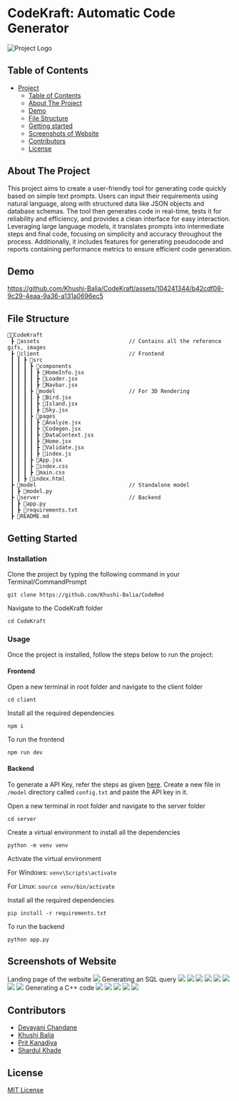 # CodeKraft: Automatic Code Generator

<img src="assets/logo.png" alt="Project Logo">

## Table of Contents

- [Project](#CodeKraft)
  - [Table of Contents](#table-of-contents)
  - [About The Project](#about-the-project)
  - [Demo](#demo)
  - [File Structure](#file-structure)
  - [Getting started](#Getting-Started)
  - [Screenshots of Website](#screenshots-of-website)
  - [Contributors](#contributors)
  - [License](#license)

## About The Project

This project aims to create a user-friendly tool for generating code quickly based on simple text prompts. Users can input their requirements using natural language, along with structured data like JSON objects and database schemas. The tool then generates code in real-time, tests it for reliability and efficiency, and provides a clean interface for easy interaction. Leveraging large language models, it translates prompts into intermediate steps and final code, focusing on simplicity and accuracy throughout the process. Additionally, it includes features for generating pseudocode and reports containing performance metrics to ensure efficient code generation.

## Demo


https://github.com/Khushi-Balia/CodeKraft/assets/104241344/b42cdf08-9c29-4eaa-9a36-a131a0696ec5


## File Structure
```
👨‍💻CodeKraft
 ┣ 📂assets                            // Contains all the reference gifs, images
 ┣ 📂client                            // Frontend        
 ┃ ┃ ┣ 📂src                                      
 ┃ ┃ ┃ ┣ 📂components  
 ┃ ┃ ┃ ┃ ┣ 📄HomeInfo.jsx  
 ┃ ┃ ┃ ┃ ┣ 📄Loader.jsx
 ┃ ┃ ┃ ┃ ┣ 📄Navbar.jsx
 ┃ ┃ ┃ ┣ 📂model                       // For 3D Rendering  
 ┃ ┃ ┃ ┃ ┣ 📄Bird.jsx 
 ┃ ┃ ┃ ┃ ┣ 📄Island.jsx
 ┃ ┃ ┃ ┃ ┣ 📄Sky.jsx
 ┃ ┃ ┃ ┣ 📂pages  
 ┃ ┃ ┃ ┃ ┣ 📄Analyze.jsx
 ┃ ┃ ┃ ┃ ┣ 📄Codegen.jsx
 ┃ ┃ ┃ ┃ ┣ 📄DataContext.jsx
 ┃ ┃ ┃ ┃ ┣ 📄Home.jsx
 ┃ ┃ ┃ ┃ ┣ 📄Validate.jsx
 ┃ ┃ ┃ ┃ ┣ 📄index.js
 ┃ ┃ ┃ ┣ 📄App.jsx
 ┃ ┃ ┃ ┣ 📄index.css
 ┃ ┃ ┃ ┣ 📄main.css
 ┃ ┃ ┣ 📄index.html
 ┣ 📂model                             // Standalone model         
 ┃ ┣ 📄model.py   
 ┣ 📂server                            // Backend 
 ┃ ┣ 📄app.py   
 ┃ ┣ 📄requirements.txt
 ┣ 📄README.md
```
## Getting Started

### Installation

Clone the project by typing the following command in your Terminal/CommandPrompt

```
git clone https://github.com/Khushi-Balia/CodeRed
```
Navigate to the CodeKraft folder

```
cd CodeKraft
```

### Usage

Once the project is installed, follow the steps below to run the project:

#### Frontend

Open a new terminal in root folder and navigate to the client folder

```
cd client
```

Install all the required dependencies

```
npm i
```

To run the frontend

```
npm run dev
```

#### Backend

To generate a API Key, refer the steps as given <a href = "https://www.kdnuggets.com/how-to-access-and-use-gemini-api-for-free">here</a>. Create a new file in ```/model``` directory called ```config.txt``` and paste the API key in it.

Open a new terminal in root folder and navigate to the server folder

```
cd server
```

Create a virtual environment to install all the dependencies

```
python -m venv venv
```

Activate the virtual environment

For Windows: ```venv\Scripts\activate```

For Linux: ```source venv/bin/activate```

Install all the required dependencies

```
pip install -r requirements.txt
```

To run the backend

```
python app.py
```

## Screenshots of Website

Landing page of the website
<img src = "./assets/ss1.png">
Generating an SQL query
<img src = "./assets/ss2.png">
<img src = "./assets/ss3.png">
<img src = "./assets/ss4.png">
<img src = "./assets/ss5.png">
<img src = "./assets/ss6.png">
<img src = "./assets/ss7.png">
<img src = "./assets/ss8.png">
<img src = "./assets/ss9.png">
Generating a C++ code
<img src = "./assets/ss10.png">
<img src = "./assets/ss11.png">
<img src = "./assets/ss12.png">
<img src = "./assets/ss13.png">
<img src = "./assets/ss14.png">

## Contributors

* <a href="https://github.com/devayani03">Devayani Chandane</a>
* <a href="https://github.com/Khushi-Balia">Khushi Balia</a>
* <a href="https://github.com/PritK99">Prit Kanadiya</a>
* <a href="https://github.com/shark-21">Shardul Khade</a>

## License
[MIT License](https://opensource.org/licenses/MIT)
